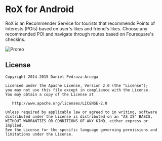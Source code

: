 RoX for Android
===============

RoX is an Recommender Service for tourists that recommends Points of Interests (POIs) based on user's likes and friend's likes. Choose any recommended POI and navigate through routes based on Foursquare's checkins.

![Promo](https://raw.githubusercontent.com/dan-zx/rox-android/master/etc/art/promo.png)

License
-------

    Copyright 2014-2015 Daniel Pedraza-Arcega

    Licensed under the Apache License, Version 2.0 (the "License");
    you may not use this file except in compliance with the License.
    You may obtain a copy of the License at

       http://www.apache.org/licenses/LICENSE-2.0

    Unless required by applicable law or agreed to in writing, software
    distributed under the License is distributed on an "AS IS" BASIS,
    WITHOUT WARRANTIES OR CONDITIONS OF ANY KIND, either express or implied.
    See the License for the specific language governing permissions and
    limitations under the License.